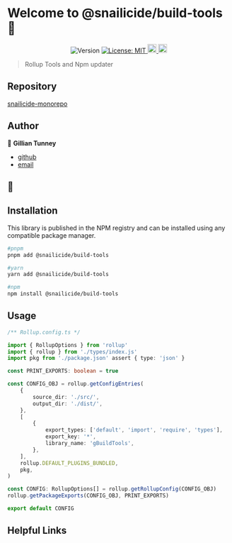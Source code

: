 # Welcome to @snailicide/build-tools 🐌

<p align="center">
	<img alt="Version" src="https://img.shields.io/badge/version-0.0.1-blue.svg?cacheSeconds=2592000"/>
	<a href="#" target="_blank">
		<img alt="License: MIT" src="https://img.shields.io/badge/License-MIT-yellow.svg"/>
	</a>
	<a href="#" target="_blank">
		<img alt="Typescript" height="20px" src="https://img.shields.io/badge/typescript-%23007ACC.svg?style=for-the-badge&logo=typescript&logoColor=white"/>
	</a>
	<a href="#" target="_blank">
		<img alt="RollupJS" height="20px" src="https://img.shields.io/badge/RollupJS-ef3335?style=for-the-badge&logo=rollup.js&logoColor=white"/>
	</a>
</p>

> Rollup Tools and Npm updater

## Repository

[snailicide-monorepo](https://github.com/gbtunney/snailicide-monorepo.git)

## Author

👤 **Gillian Tunney**

-   [github](https://github.com/gbtunney)
-   [email](mailto:gbtunney@mac.com)

## 🐌

## Installation

This library is published in the NPM registry and can be installed using any compatible package manager.

```sh
#pnpm
pnpm add @snailicide/build-tools

#yarn
yarn add @snailicide/build-tools

#npm
npm install @snailicide/build-tools
```

## Usage

```ts
/** Rollup.config.ts */

import { RollupOptions } from 'rollup'
import { rollup } from './types/index.js'
import pkg from './package.json' assert { type: 'json' }

const PRINT_EXPORTS: boolean = true

const CONFIG_OBJ = rollup.getConfigEntries(
    {
        source_dir: './src/',
        output_dir: './dist/',
    },
    [
        {
            export_types: ['default', 'import', 'require', 'types'],
            export_key: '*',
            library_name: 'gBuildTools',
        },
    ],
    rollup.DEFAULT_PLUGINS_BUNDLED,
    pkg,
)

const CONFIG: RollupOptions[] = rollup.getRollupConfig(CONFIG_OBJ)
rollup.getPackageExports(CONFIG_OBJ, PRINT_EXPORTS)

export default CONFIG
```

## Helpful Links
